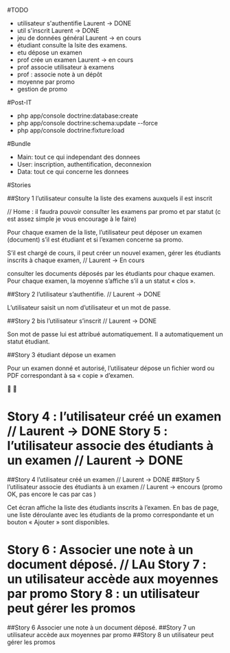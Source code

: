 #TODO
- utilisateur s'authentifie Laurent -> DONE
- util s'inscrit Laurent -> DONE 
- jeu de données général  Laurent -> en cours
- étudiant consulte la lsite des examens. 
- etu dépose un examen
- prof crée un examen Laurent -> en cours 
- prof associe utilisateur à examens
- prof : associe note à un dépôt 
- moyenne par promo
- gestion de promo


#Post-IT

- php app/console doctrine:database:create
- php app/console doctrine:schema:update --force
- php app/console doctrine:fixture:load

#Bundle
- Main: tout ce qui independant des donnees 
- User: inscription, authentification, deconnexion
- Data: tout ce qui concerne les donnees

#Stories


##Story 1
 l’utilisateur consulte la liste des examens auxquels il est inscrit

// Home : il faudra pouvoir consulter les examens par promo et par statut (c est assez simple je vous encourage à le faire)

Pour chaque examen de la liste, l’utilisateur peut déposer un examen (document) s’il est étudiant et
si l’examen concerne sa promo. 

S’il est chargé de cours, il peut créer un nouvel examen, gérer les
étudiants inscrits à chaque examen, // Laurent -> En cours

consulter les documents déposés par les étudiants pour chaque
examen. Pour chaque examen, la moyenne s’affiche s’il a un statut « clos ».


##Story 2 
 l’utilisateur s’authentifie. // Laurent -> DONE 

L’utilisateur saisit un nom d’utilisateur et un mot de passe.

##Story 2 bis
 l’utilisateur s’inscrit // Laurent -> DONE 

Son mot de passe lui est attribué automatiquement. Il a automatiquement un statut étudiant.

##Story 3 
 étudiant dépose un examen

Pour un examen donné et autorisé, l’utilisateur dépose un fichier word ou PDF correspondant à sa
« copie » d’examen.




Story 4 : l’utilisateur créé un examen // Laurent -> DONE 
Story 5 : l’utilisateur associe des étudiants à un examen // Laurent -> DONE 
=======
##Story 4
l’utilisateur créé un examen // Laurent -> DONE 
##Story 5
 l’utilisateur associe des étudiants à un examen // Laurent -> encours (promo OK, pas encore le cas par cas )

Cet écran affiche la liste des étudiants inscrits à l’examen. En bas de page, une liste déroulante avec
les étudiants de la promo correspondante et un bouton « Ajouter » sont disponibles.

Story 6 : Associer une note à un document déposé. // LAu
Story 7 : un utilisateur accède aux moyennes par promo
Story 8 : un utilisateur peut gérer les promos
=======
##Story 6 
 Associer une note à un document déposé.
##Story 7
 un utilisateur accède aux moyennes par promo
##Story 8 
 un utilisateur peut gérer les promos
